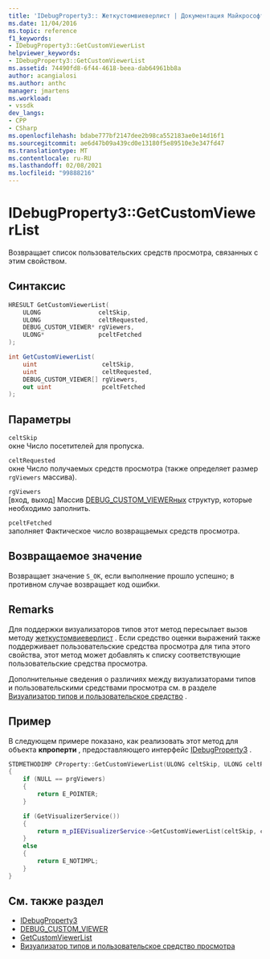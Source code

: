 ```yaml
---
title: 'IDebugProperty3:: Жеткустомвиеверлист | Документация Майкрософт'
ms.date: 11/04/2016
ms.topic: reference
f1_keywords:
- IDebugProperty3::GetCustomViewerList
helpviewer_keywords:
- IDebugProperty3::GetCustomViewerList
ms.assetid: 74490fd8-6f44-4618-beea-dab64961bb8a
author: acangialosi
ms.author: anthc
manager: jmartens
ms.workload:
- vssdk
dev_langs:
- CPP
- CSharp
ms.openlocfilehash: bdabe777bf2147dee2b98ca552183ae0e14d16f1
ms.sourcegitcommit: ae6d47b09a439cd0e13180f5e89510e3e347fd47
ms.translationtype: MT
ms.contentlocale: ru-RU
ms.lasthandoff: 02/08/2021
ms.locfileid: "99888216"
---
```

# <a name="idebugproperty3getcustomviewerlist"></a>IDebugProperty3::GetCustomViewerList
Возвращает список пользовательских средств просмотра, связанных с этим свойством.

## <a name="syntax"></a>Синтаксис

```cpp
HRESULT GetCustomViewerList(
    ULONG                celtSkip,
    ULONG                celtRequested,
    DEBUG_CUSTOM_VIEWER* rgViewers,
    ULONG*               pceltFetched
);
```

```csharp
int GetCustomViewerList(
    uint                  celtSkip,
    uint                  celtRequested,
    DEBUG_CUSTOM_VIEWER[] rgViewers,
    out uint              pceltFetched
);
```

## <a name="parameters"></a>Параметры
`celtSkip`\
окне Число посетителей для пропуска.

`celtRequested`\
окне Число получаемых средств просмотра (также определяет размер `rgViewers` массива).

`rgViewers`\
[вход, выход] Массив [DEBUG_CUSTOM_VIEWERных](../../../extensibility/debugger/reference/debug-custom-viewer.md) структур, которые необходимо заполнить.

`pceltFetched`\
заполняет Фактическое число возвращаемых средств просмотра.

## <a name="return-value"></a>Возвращаемое значение
Возвращает значение `S_OK`, если выполнение прошло успешно; в противном случае возвращает код ошибки.

## <a name="remarks"></a>Remarks
Для поддержки визуализаторов типов этот метод пересылает вызов методу [жеткустомвиеверлист](../../../extensibility/debugger/reference/ieevisualizerservice-getcustomviewerlist.md) . Если средство оценки выражений также поддерживает пользовательские средства просмотра для типа этого свойства, этот метод может добавлять к списку соответствующие пользовательские средства просмотра.

Дополнительные сведения о различиях между визуализаторами типов и пользовательскими средствами просмотра см. в разделе [Визуализатор типов и пользовательское средство](../../../extensibility/debugger/type-visualizer-and-custom-viewer.md) .

## <a name="example"></a>Пример
В следующем примере показано, как реализовать этот метод для объекта **кпроперти** , предоставляющего интерфейс [IDebugProperty3](../../../extensibility/debugger/reference/idebugproperty3.md) .

```cpp
STDMETHODIMP CProperty::GetCustomViewerList(ULONG celtSkip, ULONG celtRequested, DEBUG_CUSTOM_VIEWER* prgViewers, ULONG* pceltFetched)
{
    if (NULL == prgViewers)
    {
        return E_POINTER;
    }

    if (GetVisualizerService())
    {
        return m_pIEEVisualizerService->GetCustomViewerList(celtSkip, celtRequested, prgViewers, pceltFetched);
    }
    else
    {
        return E_NOTIMPL;
    }
}
```

## <a name="see-also"></a>См. также раздел
- [IDebugProperty3](../../../extensibility/debugger/reference/idebugproperty3.md)
- [DEBUG_CUSTOM_VIEWER](../../../extensibility/debugger/reference/debug-custom-viewer.md)
- [GetCustomViewerList](../../../extensibility/debugger/reference/ieevisualizerservice-getcustomviewerlist.md)
- [Визуализатор типов и пользовательское средство просмотра](../../../extensibility/debugger/type-visualizer-and-custom-viewer.md)
